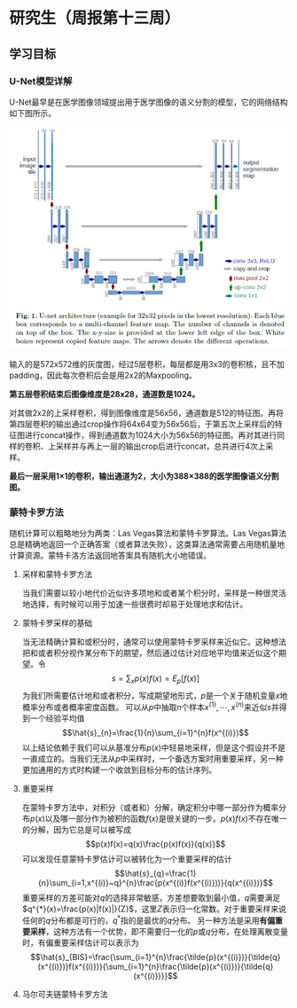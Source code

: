 # 研究生（周报第十三周）

## 学习目标

### U-Net模型详解

U-Net最早是在医学图像领域提出用于医学图像的语义分割的模型，它的网络结构如下图所示。

![avator](./resource/Unet.png)

输入的是572x572维的灰度图，经过5层卷积，每层都是用3x3的卷积核，且不加padding，因此每次卷积后会是用2x2的Maxpooling。

**第五层卷积结束后图像维度是28x28，通道数是1024。**

对其做2x2的上采样卷积，得到图像维度是56x56，通道数是512的特征图。再将第四层卷积的输出通过crop操作将64x64变为56x56后，于第五次上采样后的特征图进行concat操作，得到通道数为1024大小为56x56的特征图。再对其进行同样的卷积、上采样并与再上一层的输出crop后进行concat，总共进行4次上采样。

**最后一层采用1×1的卷积，输出通道为2，大小为388×388的医学图像语义分割图。**

### 蒙特卡罗方法

随机计算可以粗略地分为两类：Las Vegas算法和蒙特卡罗算法。Las Vegas算法总是精确地返回一个正确答案（或者算法失败），这类算法通常需要占用随机量地计算资源。蒙特卡洛方法返回地答案具有随机大小地错误。

1. 采样和蒙特卡罗方法
    
    当我们需要以较小地代价近似许多项地和或者某个积分时，采样是一种很灵活地选择，有时候可以用于加速一些很费时却易于处理地求和估计。

2. 蒙特卡罗采样的基础

    当无法精确计算和或积分时，通常可以使用蒙特卡罗采样来近似它。这种想法把和或者积分视作某分布下的期望，然后通过估计对应地平均值来近似这个期望。令
    $$s=\sum_{x}p(x)f(x)=E_{p}[f(x)]$$
    为我们所需要估计地和或者积分，写成期望地形式，$p$是一个关于随机变量$x$地概率分布或者概率密度函数。
    可以从$p$中抽取$n$个样本$x^{(1)},\cdots, x^{(n)}$来近似$s$并得到一个经验平均值
    $$\hat{s}_{n}=\frac{1}{n}\sum_{i=1}^{n}f(x^{(i)})$$
    以上结论依赖于我们可以从基准分布$p(x)$中轻易地采样，但是这个假设并不是一直成立的。当我们无法从$p$中采样时，一个备选方案时用重要采样，另一种更加通用的方式时构建一个收敛到目标分布的估计序列。

3. 重要采样

	在蒙特卡罗方法中，对积分（或者和）分解，确定积分中哪一部分作为概率分布$p(x)$以及哪一部分作为被积的函数$f(x)$是很关键的一步。$p(x)f(x)$不存在唯一的分解，因为它总是可以被写成
	$$p(x)f(x)=q(x)\frac{p(x)f(x)}{q(x)}$$
	可以发现任意蒙特卡罗估计可以被转化为一个重要采样的估计
	$$\hat{s}_{q}=\frac{1}{n}\sum_{i=1,x^{(i)}~q}^{n}\frac{p(x^{(i)}f(x^{(i)}))}{q(x^{(i)})}$$
	重要采样的方差可能对$q$的选择非常敏感，方差想要取到最小值，$q$需要满足$q^{*}(x)=\frac{p(x)|f(x)|}{Z}$，这里$Z$表示归一化常数。对于重要采样来说任何的$q$分布都是可行的，$q^{*}$指的是最优的$q$分布。
	另一种方法是采用**有偏重要采样**，这种方法有一个优势，即不需要归一化的$p$或$q$分布，在处理离散变量时，有偏重要采样估计可以表示为
	$$\hat{s}_{BIS}=\frac{\sum_{i=1}^{n}\frac{\tilde{p}(x^{(i)})}{\tilde{q}(x^{(i)})}f(x^{(i)})}{\sum_{i=1}^{n}\frac{\tilde{p}(x^{(i)})}{\tilde{q}(x^{(i)})}}$$

4. 马尔可夫链蒙特卡罗方法
